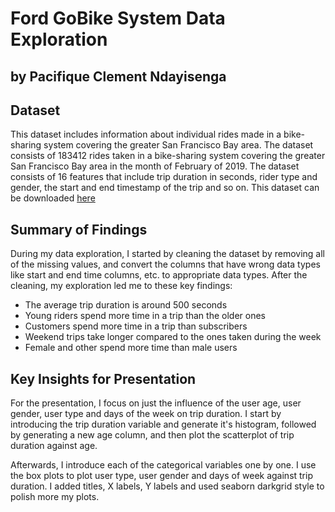 # Ford GoBike System Data Exploration

## by Pacifique Clement Ndayisenga

## Dataset

This dataset includes information about individual rides made in a bike-sharing system covering the greater San Francisco Bay area. The dataset consists of 183412 rides taken in a bike-sharing system covering the greater San Francisco Bay area in the month of February of 2019. The dataset consists of 16 features that include trip duration in seconds, rider type and gender, the start and end timestamp of the trip and so on. This dataset can be downloaded [here](https://video.udacity-data.com/topher/2020/October/5f91cf38_201902-fordgobike-tripdata/201902-fordgobike-tripdata.csv)

## Summary of Findings

During my data exploration, I started by cleaning the dataset by removing all of the missing values, and convert the columns that have wrong data types like start and end time columns, etc. to appropriate data types. After the cleaning, my exploration led me to these key findings:

- The average trip duration is around 500 seconds
- Young riders spend more time in a trip than the older ones
- Customers spend more time in a trip than subscribers
- Weekend trips take longer compared to the ones taken during the week
- Female and other spend more time than male users

## Key Insights for Presentation

For the presentation, I focus on just the influence of the user age, user gender, user type and days of the week
on trip duration. I start by introducing the trip duration variable and generate it's histogram, followed by generating a new age column, and then plot the scatterplot of trip duration against age.

Afterwards, I introduce each of the categorical variables one by one. I use the box plots to plot user type, user gender and days of week against trip duration. I added titles, X labels, Y labels and used seaborn darkgrid style to polish more my plots.
